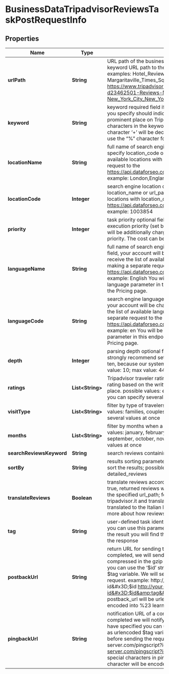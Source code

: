 

# BusinessDataTripadvisorReviewsTaskPostRequestInfo


## Properties

| Name | Type | Description | Notes |
|------------ | ------------- | ------------- | -------------|
|**urlPath** | **String** | URL path of the business entity required field if you do not specify keyword URL path to the Tripadvisor page of the business entity; examples: Hotel_Review-g60763-d23462501-Reviews-Margaritaville_Times_Square-New_York_City_New_York.html https://www.tripadvisor.com/Hotel_Review-g60763-d23462501-Reviews-Margaritaville_Times_Square-New_York_City_New_York.html |  [optional] |
|**keyword** | **String** | keyword required field if you do not specify url_path the keyword you specify should indicate a name of an existing business or prominent place on Tripadvisor; you can specify up to 700 characters in the keyword filed; all %## will be decoded (plus character ‘+’ will be decoded to a space character); if you need to use the “%” character for your keyword, please specify it as “%25” |  [optional] |
|**locationName** | **String** | full name of search engine location required field if you don’t specify location_code or url_path you can receive the list of available locations with location_name by making a separate request to the https://api.dataforseo.com/v3/business_data/tripadvisor/locations example: London,England,United Kingdom |  [optional] |
|**locationCode** | **Integer** | search engine location code required field if you don’t specify location_name or url_path you can receive the list of available locations with location_code by making a separate request to the https://api.dataforseo.com/v3/business_data/tripadvisor/locations example: 1003854 |  [optional] |
|**priority** | **Integer** | task priority optional field can take the following values: 1 – normal execution priority (set by default) 2 – high execution priority You will be additionally charged for the tasks with high execution priority. The cost can be calculated on the Pricing page. |  [optional] |
|**languageName** | **String** | full name of search engine language optional field if you use this field, your account will be charged for one extra request you can receive the list of available languages with language_name by making a separate request to the https://api.dataforseo.com/v3/business_data/tripadvisor/languages example: English You will be additionally charged for setting a language parameter in this endpoint. The cost can be calculated on the Pricing page. |  [optional] |
|**languageCode** | **String** | search engine language code optional field if you use this field, your account will be charged for one extra request you can receive the list of available languages with language_code by making a separate request to the https://api.dataforseo.com/v3/business_data/tripadvisor/languages example: en You will be additionally charged for setting a language parameter in this endpoint. The cost can be calculated on the Pricing page. |  [optional] |
|**depth** | **Integer** | parsing depth optional field number of reviews in SERP; we strongly recommend setting the parsing depth in the multiples of ten, because our systems processes ten reviews in a row; default value: 10; max value: 4490 |  [optional] |
|**ratings** | **List&lt;String&gt;** | Tripadvisor traveler rating for a place of interest optional field rating based on the written reviews by a traveler after they visited a place. possible values: excellent, very_good, average, poor, terrible you can specify several values at once |  [optional] |
|**visitType** | **List&lt;String&gt;** | filter by type of travelers who left a review optional field possible values: families, couples, solo, business, friends you can specify several values at once |  [optional] |
|**months** | **List&lt;String&gt;** | filter by months when a traveler made a visit optional field possible values: january, february, march, april, may, april, june, july, august, september, october, november, december you can specify several values at once |  [optional] |
|**searchReviewsKeyword** | **String** | search reviews containing a specified keyword example: dessert |  [optional] |
|**sortBy** | **String** | results sorting parameters optional field you can use this field to sort the results; possible types of sorting: most_recent detailed_reviews |  [optional] |
|**translateReviews** | **Boolean** | translate reviews according to the URL path optional field if set to true, returned reviews will be translated to the language matching the specified url_path; for example, if url_path contains tripadvisor.it and translate_reviews is true, reviews will be translated to the Italian language; default value: true you can learn more about how reviews are translated in this Help Center article |  [optional] |
|**tag** | **String** | user-defined task identifier optional field the character limit is 255 you can use this parameter to identify the task and match it with the result you will find the specified tag value in the data object of the response |  [optional] |
|**postbackUrl** | **String** | return URL for sending task results optional field once the task is completed, we will send a POST request with its results compressed in the gzip format to the postback_url you specified you can use the ‘$id’ string as a $id variable and ‘$tag’ as urlencoded $tag variable. We will set the necessary values before sending the request. example: http://your-server.com/postbackscript?id&#x3D;$id http://your-server.com/postbackscript?id&#x3D;$id&amp;tag&#x3D;$tag Note: special characters in postback_url will be urlencoded; i.a., the # character will be encoded into %23 learn more on our Help Center |  [optional] |
|**pingbackUrl** | **String** | notification URL of a completed task optional field when a task is completed we will notify you by GET request sent to the URL you have specified you can use the ‘$id’ string as a $id variable and ‘$tag’ as urlencoded $tag variable. We will set the necessary values before sending the request. example: http://your-server.com/pingscript?id&#x3D;$id http://your-server.com/pingscript?id&#x3D;$id&amp;tag&#x3D;$tag Note: special characters in pingback_url will be urlencoded; i.a., the # character will be encoded into %23 learn more on our Help Center |  [optional] |



